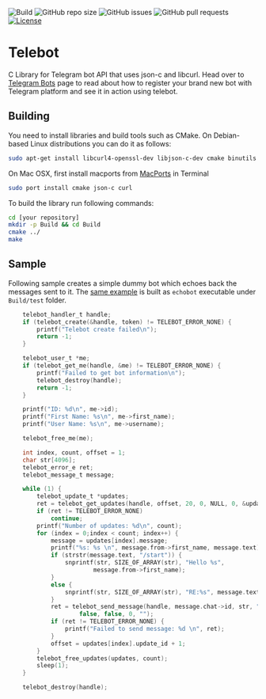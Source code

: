 ![Build](https://github.com/smartnode/telebot/workflows/Build/badge.svg)
![GitHub repo size](https://img.shields.io/github/repo-size/smartnode/telebot)
![GitHub issues](https://img.shields.io/github/issues/smartnode/telebot)
![GitHub pull requests](https://img.shields.io/github/issues-pr/smartnode/telebot)
[![License](https://img.shields.io/badge/License-Apache%202.0-blue.svg)](https://opensource.org/licenses/Apache-2.0)

# Telebot
C Library for Telegram bot API that uses json-c and libcurl.
Head over to [Telegram Bots](https://core.telegram.org/bots) page to read about how to register your brand new bot with Telegram platform and see it in action using telebot.

## Building
You need to install libraries and build tools such as CMake.
On Debian-based Linux distributions you can do it as follows:
```sh
sudo apt-get install libcurl4-openssl-dev libjson-c-dev cmake binutils make
```
On Mac OSX, first install macports from [MacPorts](https://www.macports.org/install.php) in Terminal
```sh
sudo port install cmake json-c curl
```
To build the library run following commands:
```sh
cd [your repository]
mkdir -p Build && cd Build
cmake ../
make
```

## Sample
Following sample creates a simple dummy bot which echoes back the messages sent to it.
The [same example](test/echobot) is built as `echobot` executable under `Build/test` folder.
```c
    telebot_handler_t handle;
    if (telebot_create(&handle, token) != TELEBOT_ERROR_NONE) {
        printf("Telebot create failed\n");
        return -1;
    }

    telebot_user_t *me;
    if (telebot_get_me(handle, &me) != TELEBOT_ERROR_NONE) {
        printf("Failed to get bot information\n");
        telebot_destroy(handle);
        return -1;
    }

    printf("ID: %d\n", me->id);
    printf("First Name: %s\n", me->first_name);
    printf("User Name: %s\n", me->username);

    telebot_free_me(me);

    int index, count, offset = 1;
    char str[4096];
    telebot_error_e ret;
    telebot_message_t message;

    while (1) {
        telebot_update_t *updates;
        ret = telebot_get_updates(handle, offset, 20, 0, NULL, 0, &updates, &count);
        if (ret != TELEBOT_ERROR_NONE)
            continue;
        printf("Number of updates: %d\n", count);
        for (index = 0;index < count; index++) {
            message = updates[index].message;
            printf("%s: %s \n", message.from->first_name, message.text);
            if (strstr(message.text, "/start")) {
                snprintf(str, SIZE_OF_ARRAY(str), "Hello %s",
                        message.from->first_name);
            }
            else {
                snprintf(str, SIZE_OF_ARRAY(str), "RE:%s", message.text);
            }
            ret = telebot_send_message(handle, message.chat->id, str, "",
                    false, false, 0, "");
            if (ret != TELEBOT_ERROR_NONE) {
                printf("Failed to send message: %d \n", ret);
            }
            offset = updates[index].update_id + 1;
        }
        telebot_free_updates(updates, count);
        sleep(1);
    }

    telebot_destroy(handle);
```
